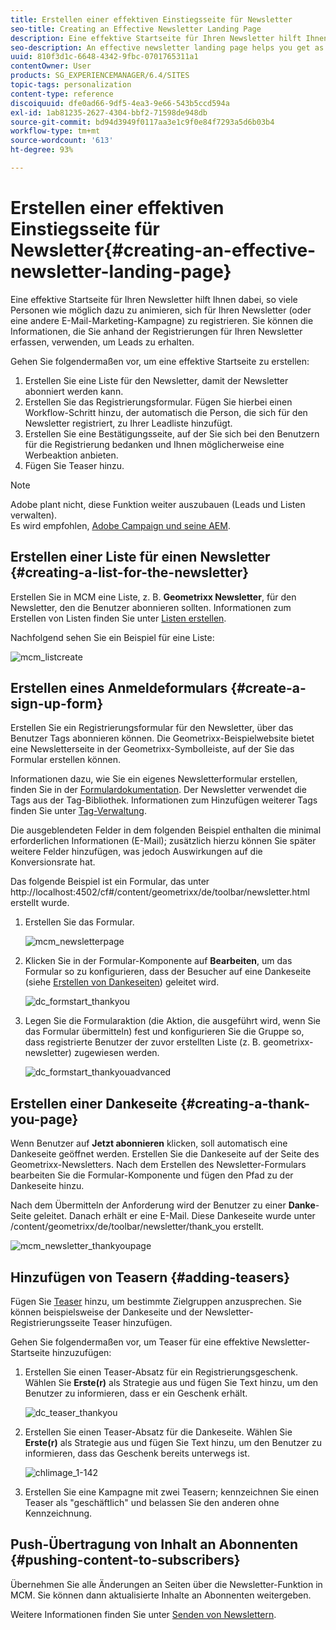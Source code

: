 ```yaml
---
title: Erstellen einer effektiven Einstiegsseite für Newsletter
seo-title: Creating an Effective Newsletter Landing Page
description: Eine effektive Startseite für Ihren Newsletter hilft Ihnen dabei, so viele Personen wie möglich dazu zu animieren, sich für Ihren Newsletter (oder eine andere E-Mail-Marketing-Kampagne) zu registrieren. Sie können die Informationen, die Sie anhand der Registrierungen für Ihren Newsletter erfassen, verwenden, um Leads zu erhalten.
seo-description: An effective newsletter landing page helps you get as many people as possible to sign up for your newsletter (or other email marketing campaign). You can use the information you gather from your newsletter sign ups to get leads.
uuid: 810f3d1c-6648-4342-9fbc-0701765311a1
contentOwner: User
products: SG_EXPERIENCEMANAGER/6.4/SITES
topic-tags: personalization
content-type: reference
discoiquuid: dfe0ad66-9df5-4ea3-9e66-543b5ccd594a
exl-id: 1ab81235-2627-4304-bbf2-71598de948db
source-git-commit: bd94d3949f0117aa3e1c9f0e84f7293a5d6b03b4
workflow-type: tm+mt
source-wordcount: '613'
ht-degree: 93%

---
```


# Erstellen einer effektiven Einstiegsseite für Newsletter{#creating-an-effective-newsletter-landing-page}

Eine effektive Startseite für Ihren Newsletter hilft Ihnen dabei, so viele Personen wie möglich dazu zu animieren, sich für Ihren Newsletter (oder eine andere E-Mail-Marketing-Kampagne) zu registrieren. Sie können die Informationen, die Sie anhand der Registrierungen für Ihren Newsletter erfassen, verwenden, um Leads zu erhalten.

Gehen Sie folgendermaßen vor, um eine effektive Startseite zu erstellen:

1. Erstellen Sie eine Liste für den Newsletter, damit der Newsletter abonniert werden kann.
1. Erstellen Sie das Registrierungsformular. Fügen Sie hierbei einen Workflow-Schritt hinzu, der automatisch die Person, die sich für den Newsletter registriert, zu Ihrer Leadliste hinzufügt.
1. Erstellen Sie eine Bestätigungsseite, auf der Sie sich bei den Benutzern für die Registrierung bedanken und Ihnen möglicherweise eine Werbeaktion anbieten.
1. Fügen Sie Teaser hinzu.

>[!NOTE]
>
>Adobe plant nicht, diese Funktion weiter auszubauen (Leads und Listen verwalten).\
>Es wird empfohlen, [Adobe Campaign und seine AEM](/help/sites-administering/campaign.md).

## Erstellen einer Liste für einen Newsletter {#creating-a-list-for-the-newsletter}

Erstellen Sie in MCM eine Liste, z. B. **Geometrixx Newsletter**, für den Newsletter, den die Benutzer abonnieren sollten. Informationen zum Erstellen von Listen finden Sie unter [Listen erstellen](/help/sites-classic-ui-authoring/classic-personalization-campaigns.md#creatingnewlists).

Nachfolgend sehen Sie ein Beispiel für eine Liste:

![mcm_listcreate](assets/mcm_listcreate.png)

## Erstellen eines Anmeldeformulars {#create-a-sign-up-form}

Erstellen Sie ein Registrierungsformular für den Newsletter, über das Benutzer Tags abonnieren können. Die Geometrixx-Beispielwebsite bietet eine Newsletterseite in der Geometrixx-Symbolleiste, auf der Sie das Formular erstellen können.

Informationen dazu, wie Sie ein eigenes Newsletterformular erstellen, finden Sie in der [Formulardokumentation](/help/sites-authoring/default-components.md#form). Der Newsletter verwendet die Tags aus der Tag-Bibliothek. Informationen zum Hinzufügen weiterer Tags finden Sie unter [Tag-Verwaltung](/help/sites-authoring/tags.md#tagadministration).

Die ausgeblendeten Felder in dem folgenden Beispiel enthalten die minimal erforderlichen Informationen (E-Mail); zusätzlich hierzu können Sie später weitere Felder hinzufügen, was jedoch Auswirkungen auf die Konversionsrate hat.

Das folgende Beispiel ist ein Formular, das unter http://localhost:4502/cf#/content/geometrixx/de/toolbar/newsletter.html erstellt wurde.

1. Erstellen Sie das Formular.

   ![mcm_newsletterpage](assets/mcm_newsletterpage.png)

1. Klicken Sie in der Formular-Komponente auf **Bearbeiten**, um das Formular so zu konfigurieren, dass der Besucher auf eine Dankeseite (siehe [Erstellen von Dankeseiten](#creating-a-thank-you-page)) geleitet wird.

   ![dc_formstart_thankyou](assets/dc_formstart_thankyou.png)

1. Legen Sie die Formularaktion (die Aktion, die ausgeführt wird, wenn Sie das Formular übermitteln) fest und konfigurieren Sie die Gruppe so, dass registrierte Benutzer der zuvor erstellten Liste (z. B. geometrixx-newsletter) zugewiesen werden.

   ![dc_formstart_thankyouadvanced](assets/dc_formstart_thankyouadvanced.png)

## Erstellen einer Dankeseite {#creating-a-thank-you-page}

Wenn Benutzer auf **Jetzt abonnieren** klicken, soll automatisch eine Dankeseite geöffnet werden. Erstellen Sie die Dankeseite auf der Seite des Geometrixx-Newsletters. Nach dem Erstellen des Newsletter-Formulars bearbeiten Sie die Formular-Komponente und fügen den Pfad zu der Dankeseite hinzu.

Nach dem Übermitteln der Anforderung wird der Benutzer zu einer **Danke**-Seite geleitet. Danach erhält er eine E-Mail. Diese Dankeseite wurde unter /content/geometrixx/de/toolbar/newsletter/thank_you erstellt.

![mcm_newsletter_thankyoupage](assets/mcm_newsletter_thankyoupage.png)

## Hinzufügen von Teasern {#adding-teasers}

Fügen Sie [Teaser](/help/sites-classic-ui-authoring/classic-personalization-campaigns.md#teasers) hinzu, um bestimmte Zielgruppen anzusprechen. Sie können beispielsweise der Dankeseite und der Newsletter-Registrierungsseite Teaser hinzufügen.

Gehen Sie folgendermaßen vor, um Teaser für eine effektive Newsletter-Startseite hinzuzufügen:

1. Erstellen Sie einen Teaser-Absatz für ein Registrierungsgeschenk. Wählen Sie **Erste(r)** als Strategie aus und fügen Sie Text hinzu, um den Benutzer zu informieren, dass er ein Geschenk erhält.

   ![dc_teaser_thankyou](assets/dc_teaser_thankyou.png)

1. Erstellen Sie einen Teaser-Absatz für die Dankeseite. Wählen Sie **Erste(r)** als Strategie aus und fügen Sie Text hinzu, um den Benutzer zu informieren, dass das Geschenk bereits unterwegs ist.

   ![chlimage_1-142](assets/chlimage_1-142.png)

1. Erstellen Sie eine Kampagne mit zwei Teasern; kennzeichnen Sie einen Teaser als &quot;geschäftlich&quot; und belassen Sie den anderen ohne Kennzeichnung.

## Push-Übertragung von Inhalt an Abonnenten {#pushing-content-to-subscribers}

Übernehmen Sie alle Änderungen an Seiten über die Newsletter-Funktion in MCM. Sie können dann aktualisierte Inhalte an Abonnenten weitergeben.

Weitere Informationen finden Sie unter [Senden von Newslettern](/help/sites-classic-ui-authoring/classic-personalization-campaigns.md#newsletters).
